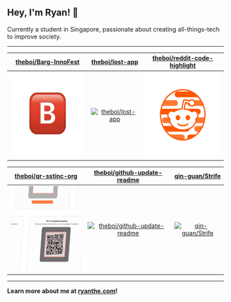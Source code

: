 ## Hey, I'm Ryan! 👋

Currently a student in Singapore, passionate about creating all-things-tech to improve society.

---

| [theboi/Barg-InnoFest](https://github.com/theboi/Barg-InnoFest) | [theboi/lost-app](https://github.com/theboi/lost-app) | [theboi/reddit-code-highlight](https://github.com/theboi/reddit-code-highlight) |
| :-: | :-: | :-: |
| <a href="https://github.com/theboi/Barg-InnoFest"><img src="https://github.com/theboi/Barg-InnoFest/raw/master/DISPLAY.jpg" alt="theboi/Barg-InnoFest" title="theboi/Barg-InnoFest" width="200" height="200"></a> | <a href="https://github.com/theboi/lost-app"><img src="https://github.com/theboi/theboi/raw/master/DISPLAY.jpg" alt="theboi/lost-app" title="theboi/lost-app" width="200" height="200"></a> | <a href="https://github.com/theboi/reddit-code-highlight"><img src="https://github.com/theboi/reddit-code-highlight/raw/master/DISPLAY.jpg" alt="theboi/reddit-code-highlight" title="theboi/reddit-code-highlight" width="200" height="200"></a> |

| [theboi/qr-sstinc-org](https://github.com/theboi/qr-sstinc-org) | [theboi/github-update-readme](https://github.com/theboi/github-update-readme) | [qin-guan/Strife](https://github.com/qin-guan/Strife) |
| :-: | :-: | :-: |
| <a href="https://github.com/theboi/qr-sstinc-org"><img src="https://github.com/theboi/qr-sstinc-org/raw/master/DISPLAY.jpg" alt="theboi/qr-sstinc-org" title="theboi/qr-sstinc-org" width="200" height="200"></a> | <a href="https://github.com/theboi/github-update-readme"><img src="https://github.com/theboi/github-update-readme/raw/master/DISPLAY.jpg" alt="theboi/github-update-readme" title="theboi/github-update-readme" width="200" height="200"></a> | <a href="https://github.com/qin-guan/Strife"><img src="https://github.com/theboi/theboi/raw/master/DISPLAY.jpg" alt="qin-guan/Strife" title="qin-guan/Strife" width="200" height="200"></a> |



---

**Learn more about me at [ryanthe.com](https://www.ryanthe.com)!**